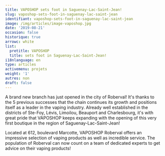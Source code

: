 ```yaml
---
title: VAPOSHOP sets foot in Saguenay-Lac-Saint-Jean!
slug: vaposhop-sets-foot-in-saguenay-lac-saint-jean
identifiant: vaposhop-sets-foot-in-saguenay-lac-saint-jean
image: /img/articles/image-vaposhop.jpg
date: '2019-08-21'
occasion: false
historique: true
arrowc: white
list:
  pretitle: VAPOSHOP
  title: sets foot in Saguenay-Lac-Saint-Jean!
i18nlanguage: en
type: articles
activemenu: projets
weight: '1'
autres: non
draft: false
---
```

A brand new branch has just opened in the city of Roberval! It's thanks to the 5 previous successes that the chain continues its growth and positions itself as a leader in the vaping industry. Already well established in the districts of Ste-Foy, Lévis, Limoilou, Beauport and Charlesbourg, it's with great pride that VAPOSHOP keeps expanding with the opening of this very first boutique in the region of Saguenay-Lac-Saint-Jean!

Located at 612, boulevard Marcotte, VAPOSHOP Roberval offers an impressive selection of vaping products as well as incredible service. The population of Roberval can now count on a team of dedicated experts to get advice on their vaping products!
